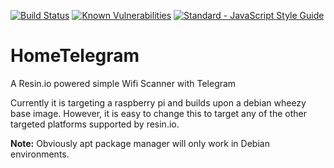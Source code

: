 [![Build Status](https://travis-ci.org/ayousif00/HomeTelegram.svg?branch=master)](https://travis-ci.org/ayousif00/HomeTelegram) [![Known Vulnerabilities](https://snyk.io/test/github/ayousif00/hometelegram/badge.svg)](https://snyk.io/test/github/ayousif00/hometelegram) [![Standard - JavaScript Style Guide](https://img.shields.io/badge/code%20style-standard-brightgreen.svg)](http://standardjs.com/)

# HomeTelegram
A Resin.io powered simple Wifi Scanner with Telegram


Currently it is targeting a raspberry pi and builds upon a debian wheezy base image. However, it is easy to 
change this to target any of the other targeted platforms supported by resin.io.

__Note:__ Obviously apt package manager will only work in Debian environments.
